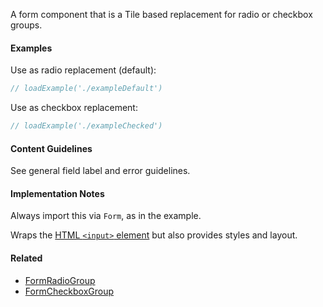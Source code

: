A form component that is a Tile based replacement for radio or checkbox groups.

#### Examples

Use as radio replacement (default):

```jsx
// loadExample('./exampleDefault')
```

Use as checkbox replacement:

```jsx
// loadExample('./exampleChecked')
```

#### Content Guidelines

See general field label and error guidelines.

#### Implementation Notes

Always import this via `Form`, as in the example.

Wraps the [HTML `<input>` element](https://developer.mozilla.org/en-US/docs/Web/HTML/Element/input) but also provides styles and layout.

#### Related

- [FormRadioGroup](#!/FormRadioGroup)
- [FormCheckboxGroup](#!/FormCheckboxGroup)
